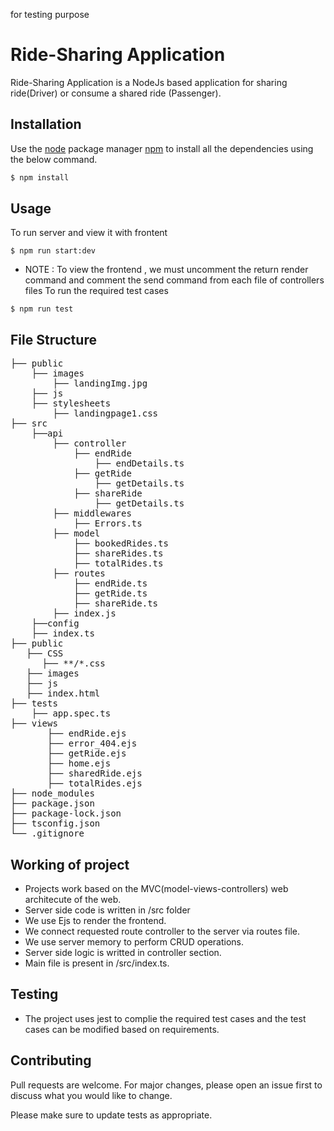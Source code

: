 for testing purpose

# Ride-Sharing Application

Ride-Sharing Application is a NodeJs based application for sharing ride(Driver) or consume a shared
    ride (Passenger).

## Installation

Use the [node](https://nodejs.org/en/download/) package manager [npm](https://docs.npmjs.com/) to install all the dependencies using the below command.

```bash
$ npm install
```

## Usage
To run server and view it with frontent
```
$ npm run start:dev
```
 - NOTE : To view the frontend , we must uncomment the return render command and comment the send command from each file of controllers files
To run the required test cases
```
$ npm run test
```
## File Structure
<pre>
├── public
    ├── images
        ├── landingImg.jpg
    ├── js
    ├── stylesheets
        ├── landingpage1.css
├── src 
    ├──api
        ├── controller
            ├── endRide
                ├── endDetails.ts
            ├── getRide
                ├── getDetails.ts
            ├── shareRide
                ├── getDetails.ts
        ├── middlewares
            ├── Errors.ts
        ├── model
            ├── bookedRides.ts
            ├── shareRides.ts
            ├── totalRides.ts
        ├── routes
            ├── endRide.ts
            ├── getRide.ts
            ├── shareRide.ts
        ├── index.js
    ├──config
    ├── index.ts
├── public
   ├── CSS 
      ├── **/*.css
   ├── images 
   ├── js 
   ├── index.html 
├── tests 
    ├── app.spec.ts
├── views 
       ├── endRide.ejs
       ├── error_404.ejs
       ├── getRide.ejs
       ├── home.ejs
       ├── sharedRide.ejs
       ├── totalRides.ejs
├── node_modules 
├── package.json 
├── package-lock.json 
├── tsconfig.json
└── .gitignore
</pre>

## Working of project
 - Projects work based on the MVC(model-views-controllers) web architecute of the web.
 - Server side code is written in /src folder
 - We use Ejs to render the frontend.
 - We connect requested route controller to the server via routes file.
 - We use server memory to perform CRUD operations.
 - Server side logic is writted in controller section.
 - Main file is present in /src/index.ts. 

## Testing 
 - The project uses jest to complie the required test cases and the test cases can be modified based on requirements.

## Contributing
Pull requests are welcome. For major changes, please open an issue first to discuss what you would like to change.

Please make sure to update tests as appropriate.
